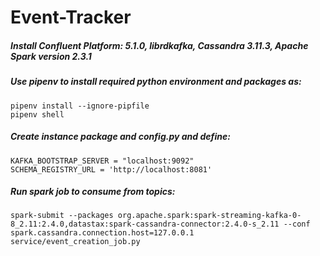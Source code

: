 # Event-Tracker
##### Install Confluent Platform: 5.1.0, librdkafka, Cassandra 3.11.3, Apache Spark version 2.3.1
##### Use pipenv to install required python environment and packages as:
    pipenv install --ignore-pipfile
    pipenv shell

##### Create instance package and config.py and define:
    KAFKA_BOOTSTRAP_SERVER = "localhost:9092"
    SCHEMA_REGISTRY_URL = 'http://localhost:8081'
    
##### Run spark job to consume from topics:
    spark-submit --packages org.apache.spark:spark-streaming-kafka-0-8_2.11:2.4.0,datastax:spark-cassandra-connector:2.4.0-s_2.11 --conf spark.cassandra.connection.host=127.0.0.1  service/event_creation_job.py 